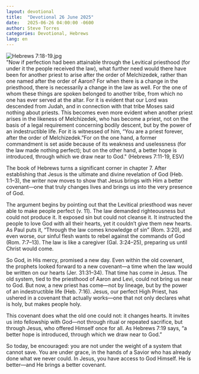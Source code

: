 ```yaml
---
layout: devotional
title:  "Devotional 26 June 2025"
date:   2025-06-26 04:00:00 -0600
author: Steve Torres
categories: Devotional, Hebrews
lang: en
---
```

<img src="https://sitemedia.esteeb.com/file/esteebcomsitemedia/devotional_images/Hebrews/Heb-7_18-19.jpg?raw=true" alt="Hebrews 7:18-19.jpg" style="max-width: 100%; height: auto;">

<div class="scripture">
  "Now if perfection had been attainable through the Levitical priesthood (for under it the people received the law), what further need would there have been for another priest to arise after the order of Melchizedek, rather than one named after the order of Aaron? For when there is a change in the priesthood, there is necessarily a change in the law as well. For the one of whom these things are spoken belonged to another tribe, from which no one has ever served at the altar. For it is evident that our Lord was descended from Judah, and in connection with that tribe Moses said nothing about priests. This becomes even more evident when another priest arises in the likeness of Melchizedek, who has become a priest, not on the basis of a legal requirement concerning bodily descent, but by the power of an indestructible life. For it is witnessed of him, “You are a priest forever, after the order of Melchizedek.”For on the one hand, a former commandment is set aside because of its weakness and uselessness (for the law made nothing perfect); but on the other hand, a better hope is introduced, through which we draw near to God." (Hebrews 7:11-19, ESV)
</div>

The book of Hebrews turns a significant corner in chapter 7. After establishing that Jesus is the ultimate and divine revelation of God (Heb. 1:1–3), the writer now moves to show that Jesus brings with Him a better covenant—one that truly changes lives and brings us into the very presence of God.

The argument begins by pointing out that the Levitical priesthood was never able to make people perfect (v. 11). The law demanded righteousness but could not produce it. It exposed sin but could not cleanse it. It instructed the people to love God with all their hearts, yet it couldn’t give them new hearts. As Paul puts it, “Through the law comes knowledge of sin” (Rom. 3:20), and even worse, our sinful flesh wants to rebel against the commands of God (Rom. 7:7–13). The law is like a caregiver (Gal. 3:24–25), preparing us until Christ would come.

So God, in His mercy, promised a new day. Even within the old covenant, the prophets looked forward to a new covenant—a time when the law would be written on our hearts (Jer. 31:31–34). That time has come in Jesus. The old system, tied to the priesthood of Aaron and Levi, could not bring us near to God. But now, a new priest has come—not by lineage, but by the power of an indestructible life (Heb. 7:16). Jesus, our perfect High Priest, has ushered in a covenant that actually works—one that not only declares what is holy, but makes people holy.

This covenant does what the old one could not: it changes hearts. It invites us into fellowship with God—not through ritual or repeated sacrifice, but through Jesus, who offered Himself once for all. As Hebrews 7:19 says, “a better hope is introduced, through which we draw near to God.”

So today, be encouraged: you are not under the weight of a system that cannot save. You are under grace, in the hands of a Savior who has already done what we never could. In Jesus, you have access to God Himself. He is better—and He brings a better covenant.
